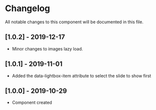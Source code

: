# Changelog
All notable changes to this component will be documented in this file.

## [1.0.2] - 2019-12-17
- Minor changes to images lazy load.

## [1.0.1] - 2019-11-01
- Added the data-lightbox-item attribute to select the slide to show first

## [1.0.0] - 2019-10-29
- Component created
